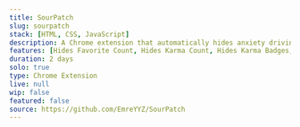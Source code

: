```yaml
---
title: SourPatch
slug: sourpatch
stack: [HTML, CSS, JavaScript]
description: A Chrome extension that automatically hides anxiety driving "eksisozluk.com" features.
features: [Hides Favorite Count, Hides Karma Count, Hides Karma Badges, Hides All Eksi Seyler References, Hides Pena Videos]
duration: 2 days
solo: true
type: Chrome Extension
live: null
wip: false
featured: false
source: https://github.com/EmreYYZ/SourPatch
---
```

